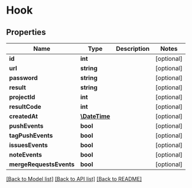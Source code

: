 # Hook

## Properties

Name | Type | Description | Notes
------------ | ------------- | ------------- | -------------
**id** | **int** |  | [optional] 
**url** | **string** |  | [optional] 
**password** | **string** |  | [optional] 
**result** | **string** |  | [optional] 
**projectId** | **int** |  | [optional] 
**resultCode** | **int** |  | [optional] 
**createdAt** | [**\DateTime**](https://www.php.net/class.datetime) |  | [optional] 
**pushEvents** | **bool** |  | [optional] 
**tagPushEvents** | **bool** |  | [optional] 
**issuesEvents** | **bool** |  | [optional] 
**noteEvents** | **bool** |  | [optional] 
**mergeRequestsEvents** | **bool** |  | [optional] 

[[Back to Model list]](../../README.md#documentation-for-models) [[Back to API list]](../../README.md#documentation-for-api-endpoints) [[Back to README]](../../README.md)


